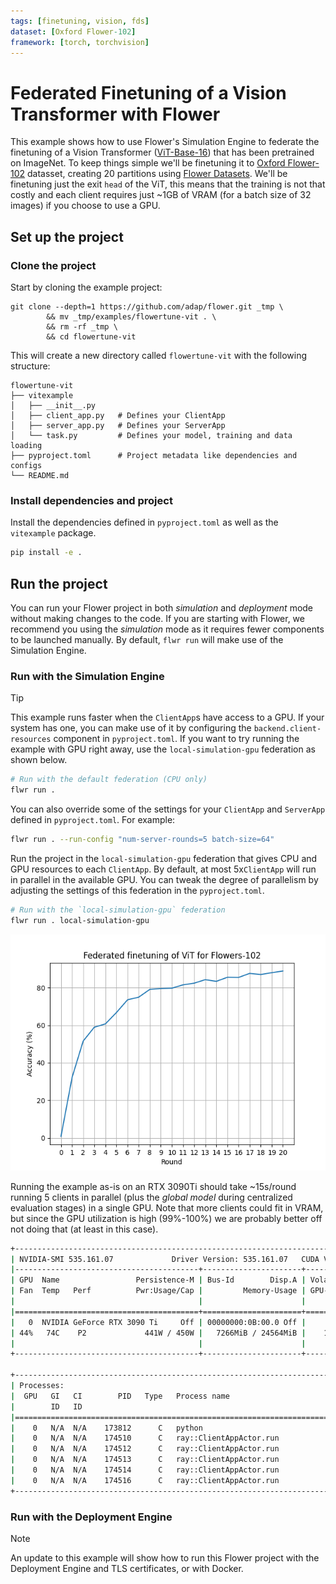 ```yaml
---
tags: [finetuning, vision, fds]
dataset: [Oxford Flower-102]
framework: [torch, torchvision]
---
```


# Federated Finetuning of a Vision Transformer with Flower

This example shows how to use Flower's Simulation Engine to federate the finetuning of a Vision Transformer ([ViT-Base-16](https://pytorch.org/vision/main/models/generated/torchvision.models.vit_b_16.html#torchvision.models.vit_b_16)) that has been pretrained on ImageNet. To keep things simple we'll be finetuning it to [Oxford Flower-102](https://www.robots.ox.ac.uk/~vgg/data/flowers/102/index.html) datasset, creating 20 partitions using [Flower Datasets](https://flower.ai/docs/datasets/). We'll be finetuning just the exit `head` of the ViT, this means that the training is not that costly and each client requires just ~1GB of VRAM (for a batch size of 32 images) if you choose to use a GPU.

## Set up the project

### Clone the project

Start by cloning the example project:

```shell
git clone --depth=1 https://github.com/adap/flower.git _tmp \
        && mv _tmp/examples/flowertune-vit . \
        && rm -rf _tmp \
        && cd flowertune-vit
```

This will create a new directory called `flowertune-vit` with the following structure:

```shell
flowertune-vit
├── vitexample
│   ├── __init__.py
│   ├── client_app.py   # Defines your ClientApp
│   ├── server_app.py   # Defines your ServerApp
│   └── task.py         # Defines your model, training and data loading
├── pyproject.toml      # Project metadata like dependencies and configs
└── README.md
```

### Install dependencies and project

Install the dependencies defined in `pyproject.toml` as well as the `vitexample` package.

```bash
pip install -e .
```

## Run the project

You can run your Flower project in both _simulation_ and _deployment_ mode without making changes to the code. If you are starting with Flower, we recommend you using the _simulation_ mode as it requires fewer components to be launched manually. By default, `flwr run` will make use of the Simulation Engine.

### Run with the Simulation Engine

> [!TIP]
> This example runs faster when the `ClientApp`s have access to a GPU. If your system has one, you can make use of it by configuring the `backend.client-resources` component in `pyproject.toml`. If you want to try running the example with GPU right away, use the `local-simulation-gpu` federation as shown below.

```bash
# Run with the default federation (CPU only)
flwr run .
```

You can also override some of the settings for your `ClientApp` and `ServerApp` defined in `pyproject.toml`. For example:

```bash
flwr run . --run-config "num-server-rounds=5 batch-size=64"
```

Run the project in the `local-simulation-gpu` federation that gives CPU and GPU resources to each `ClientApp`. By default, at most 5x`ClientApp` will run in parallel in the available GPU. You can tweak the degree of parallelism by adjusting the settings of this federation in the `pyproject.toml`.

```bash
# Run with the `local-simulation-gpu` federation
flwr run . local-simulation-gpu
```

![](_static/central_evaluation.png)

Running the example as-is on an RTX 3090Ti should take ~15s/round running 5 clients in parallel (plus the _global model_ during centralized evaluation stages) in a single GPU. Note that more clients could fit in VRAM, but since the GPU utilization is high (99%-100%) we are probably better off not doing that (at least in this case).

```bash
+---------------------------------------------------------------------------------------+
| NVIDIA-SMI 535.161.07             Driver Version: 535.161.07   CUDA Version: 12.2     |
|-----------------------------------------+----------------------+----------------------+
| GPU  Name                 Persistence-M | Bus-Id        Disp.A | Volatile Uncorr. ECC |
| Fan  Temp   Perf          Pwr:Usage/Cap |         Memory-Usage | GPU-Util  Compute M. |
|                                         |                      |               MIG M. |
|=========================================+======================+======================|
|   0  NVIDIA GeForce RTX 3090 Ti     Off | 00000000:0B:00.0 Off |                  Off |
| 44%   74C    P2             441W / 450W |   7266MiB / 24564MiB |    100%      Default |
|                                         |                      |                  N/A |
+-----------------------------------------+----------------------+----------------------+

+---------------------------------------------------------------------------------------+
| Processes:                                                                            |
|  GPU   GI   CI        PID   Type   Process name                            GPU Memory |
|        ID   ID                                                             Usage      |
|=======================================================================================|
|    0   N/A  N/A    173812      C   python                                     1966MiB |
|    0   N/A  N/A    174510      C   ray::ClientAppActor.run                    1056MiB |
|    0   N/A  N/A    174512      C   ray::ClientAppActor.run                    1056MiB |
|    0   N/A  N/A    174513      C   ray::ClientAppActor.run                    1056MiB |
|    0   N/A  N/A    174514      C   ray::ClientAppActor.run                    1056MiB |
|    0   N/A  N/A    174516      C   ray::ClientAppActor.run                    1056MiB |
+---------------------------------------------------------------------------------------+
```

### Run with the Deployment Engine

> [!NOTE]
> An update to this example will show how to run this Flower project with the Deployment Engine and TLS certificates, or with Docker.
